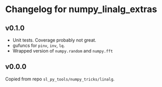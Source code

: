 # Changelog for numpy_linalg_extras

## v0.1.0

- Unit tests. Coverage probably not great.
- gufuncs for `pinv`, `inv`, `lq`.
- Wrapped version of `numpy.random` and `numpy.fft`

## v0.0.0

Copied from repo `sl_py_tools/numpy_tricks/linalg`.
